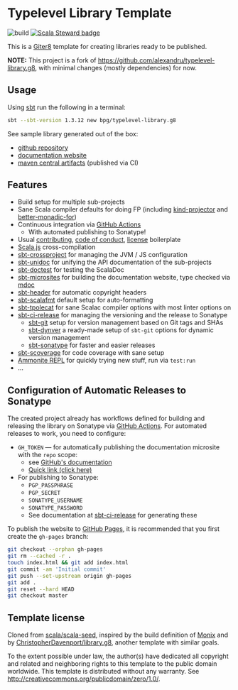 # Typelevel Library Template

![build](https://github.com/bpg/typelevel-library.g8/workflows/build/badge.svg)
[![Scala Steward badge](https://img.shields.io/badge/Scala_Steward-helping-blue.svg?style=flat&logo=data:image/png;base64,iVBORw0KGgoAAAANSUhEUgAAAA4AAAAQCAMAAAARSr4IAAAAVFBMVEUAAACHjojlOy5NWlrKzcYRKjGFjIbp293YycuLa3pYY2LSqql4f3pCUFTgSjNodYRmcXUsPD/NTTbjRS+2jomhgnzNc223cGvZS0HaSD0XLjbaSjElhIr+AAAAAXRSTlMAQObYZgAAAHlJREFUCNdNyosOwyAIhWHAQS1Vt7a77/3fcxxdmv0xwmckutAR1nkm4ggbyEcg/wWmlGLDAA3oL50xi6fk5ffZ3E2E3QfZDCcCN2YtbEWZt+Drc6u6rlqv7Uk0LdKqqr5rk2UCRXOk0vmQKGfc94nOJyQjouF9H/wCc9gECEYfONoAAAAASUVORK5CYII=)](https://scala-steward.org)

This is a [Giter8][g8] template for creating libraries ready to be published.

**NOTE:**
This project is a fork of https://github.com/alexandru/typelevel-library.g8, with minimal changes (mostly dependencies) for now.

## Usage

Using [sbt](https://www.scala-sbt.org/download.html) run the following in a terminal:

```sh
sbt --sbt-version 1.3.12 new bpg/typelevel-library.g8
```

See sample library generated out of the box:

- [github repository](https://github.com/alexandru/my-typelevel-library)
- [documentation website](https://alexandru.github.io/my-typelevel-library/)
- [maven central artifacts](https://search.maven.org/search?g:org.alexn%20AND%20a:my-typelevel-library-core_2.13=&core=gav) (published via CI)

## Features

- Build setup for multiple sub-projects
- Sane Scala compiler defaults for doing FP (including [kind-projector](https://github.com/typelevel/kind-projector) and [better-monadic-for](https://github.com/oleg-py/better-monadic-for))
- Continuous integration via [GitHub Actions](https://github.com/features/actions)
  - With automated publishing to Sonatype!
- Usual [contributing](./src/main/g8/CONTRIBUTING.md), [code of conduct](./src/main/g8/CODE_OF_CONDUCT.md), [license](./src/main/g8/LICENSE.md) boilerplate
- [Scala.js](https://www.scala-js.org/) cross-compilation
- [sbt-crossproject](https://github.com/portable-scala/sbt-crossproject) for managing the JVM / JS configuration
- [sbt-unidoc](https://github.com/sbt/sbt-unidoc) for unifying the API documentation of the sub-projects
- [sbt-doctest](https://github.com/tkawachi/sbt-doctest) for testing the ScalaDoc
- [sbt-microsites](https://github.com/47deg/sbt-microsites) for building the documentation website, type checked via [mdoc](https://github.com/scalameta/mdoc)
- [sbt-header](https://github.com/sbt/sbt-header) for automatic copyright headers
- [sbt-scalafmt](https://github.com/scalameta/scalafmt) default setup for auto-formatting
- [sbt-tpolecat](https://github.com/DavidGregory084/sbt-tpolecat) for sane Scalac compiler options with most linter options on
- [sbt-ci-release](https://github.com/olafurpg/sbt-ci-release) for managing the versioning and the release to Sonatype
  - [sbt-git](https://github.com/sbt/sbt-git) setup for version management based on Git tags and SHAs
  - [sbt-dynver](https://github.com/dwijnand/sbt-dynver) a ready-made setup of `sbt-git` options for dynamic version management
  - [sbt-sonatype](https://github.com/xerial/sbt-sonatype) for faster and easier releases
- [sbt-scoverage](https://github.com/scoverage/sbt-scoverage) for code coverage with sane setup
- [Ammonite REPL](https://ammonite.io/) for quickly trying new stuff, run via `test:run`
- ...

## Configuration of Automatic Releases to Sonatype

The created project already has workflows defined for building and releasing the library on Sonatype via [GitHub Actions](https://github.com/features/actions). For automated releases to work, you need to configure:

- `GH_TOKEN` — for automatically publishing the documentation microsite with the `repo` scope:
  - see [GitHub's documentation](https://help.github.com/en/github/authenticating-to-github/creating-a-personal-access-token-for-the-command-line)
  - [Quick link (click here)](https://github.com/settings/tokens/new?scopes=repo&description=sbt-microsites)
- For publishing to Sonatype:
  - `PGP_PASSPHRASE`
  - `PGP_SECRET`
  - `SONATYPE_USERNAME`
  - `SONATYPE_PASSWORD`
  - See documentation at [sbt-ci-release](https://github.com/olafurpg/sbt-ci-release) for generating these

To publish the website to [GitHub Pages](https://pages.github.com/), it is recommended that you first create the `gh-pages` branch:

```sh
git checkout --orphan gh-pages
git rm --cached -r .
touch index.html && git add index.html
git commit -am 'Initial commit'
git push --set-upstream origin gh-pages
git add .
git reset --hard HEAD
git checkout master
```

Template license
----------------

Cloned from [scala/scala-seed][source], inspired by the build definition of [Monix][monix] and by [ChristopherDavenport/library.g8][library.g8], another template with similar goals.

To the extent possible under law, the author(s) have dedicated all copyright and related and neighboring rights to this template to the public domain worldwide.  This template is distributed without any warranty. See <http://creativecommons.org/publicdomain/zero/1.0/>.

[g8]: http://www.foundweekends.org/giter8/
[monix]: https://monix.io
[source]: https://github.com/scala/scala-seed.g8
[library.g8]: https://github.com/ChristopherDavenport/library.g8/
